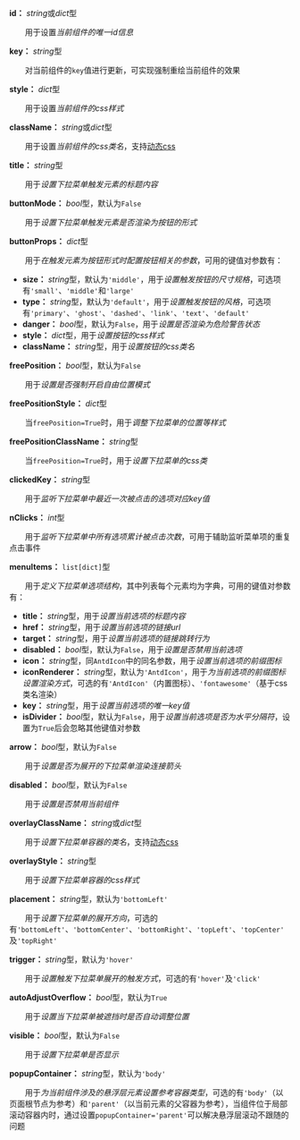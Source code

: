 **id：** *string*或*dict*型

　　用于设置*当前组件的唯一id信息*

**key：** *string*型

　　对当前组件的`key`值进行更新，可实现强制重绘当前组件的效果

**style：** *dict*型

　　用于设置*当前组件的css样式*

**className：** *string*或*dict*型

　　用于设置*当前组件的css类名*，支持[动态css](/advanced-classname)

**title：** *string*型

　　用于*设置下拉菜单触发元素的标题内容*

**buttonMode：** *bool*型，默认为`False`

　　用于*设置下拉菜单触发元素是否渲染为按钮的形式*

**buttonProps：** *dict*型

　　用于*在触发元素为按钮形式时配置按钮相关的参数*，可用的键值对参数有：

- **size：** *string*型，默认为`'middle'`，用于*设置触发按钮的尺寸规格*，可选项有`'small'`、`'middle'`和`'large'`
- **type：** *string*型，默认为`'default'`，用于*设置触发按钮的风格*，可选项有`'primary'`、`'ghost'`、`'dashed'`、`'link'`、`'text'`、`'default'`
- **danger：** *bool*型，默认为`False`，用于*设置是否渲染为危险警告状态*
- **style：** *dict*型，用于*设置按钮的css样式*
- **className：** *string*型，用于*设置按钮的css类名*

**freePosition：** *bool*型，默认为`False`

　　用于*设置是否强制开启自由位置模式*

**freePositionStyle：** *dict*型

　　当`freePosition=True`时，用于*调整下拉菜单的位置等样式*

**freePositionClassName：** *string*型

　　当`freePosition=True`时，用于*设置下拉菜单的css类*

**clickedKey：** *string*型

　　用于*监听下拉菜单中最近一次被点击的选项对应key值*

**nClicks：** *int*型

　　用于*监听下拉菜单中所有选项累计被点击次数*，可用于辅助监听菜单项的重复点击事件

**menuItems：** `list[dict]`型

　　用于*定义下拉菜单选项结构*，其中列表每个元素均为字典，可用的键值对参数有：

- **title：** *string*型，用于*设置当前选项的标题内容*
- **href：** *string*型，用于*设置当前选项的链接url*
- **target：** *string*型，用于*设置当前选项的链接跳转行为*
- **disabled：** *bool*型，默认为`False`，用于*设置是否禁用当前选项*
- **icon：** *string*型，同`AntdIcon`中的同名参数，用于*设置当前选项的前缀图标*
- **iconRenderer：** *string*型，默认为`'AntdIcon'`，用于*为当前选项的前缀图标设置渲染方式*，可选的有`'AntdIcon'`（内置图标）、`'fontawesome'`（基于css类名渲染）
- **key：** *string*型，用于*设置当前选项的唯一key值*
- **isDivider：** *bool*型，默认为`False`，用于*设置当前选项是否为水平分隔符*，设置为`True`后会忽略其他键值对参数

**arrow：** *bool*型，默认为`False`

　　用于*设置是否为展开的下拉菜单渲染连接箭头*

**disabled：** *bool*型，默认为`False`

　　用于*设置是否禁用当前组件*

**overlayClassName：** *string*或*dict*型

　　用于*设置下拉菜单容器的类名*，支持[动态css](/advanced-classname)

**overlayStyle：** *string*型

　　用于*设置下拉菜单容器的css样式*

**placement：** *string*型，默认为`'bottomLeft'`

　　用于*设置下拉菜单的展开方向*，可选的有`'bottomLeft'`、`'bottomCenter'`、`'bottomRight'`、`'topLeft'`、`'topCenter'`及`'topRight'`

**trigger：** *string*型，默认为`'hover'`

　　用于*设置触发下拉菜单展开的触发方式*，可选的有`'hover'`及`'click'`

**autoAdjustOverflow：** *bool*型，默认为`True`

　　用于*设置当下拉菜单被遮挡时是否自动调整位置*

**visible：** *bool*型，默认为`False`

　　用于*设置下拉菜单是否显示*

**popupContainer：** *string*型，默认为`'body'`

　　用于*为当前组件涉及的悬浮层元素设置参考容器类型*，可选的有`'body'`（以页面根节点为参考）和`'parent'`（以当前元素的父容器为参考），当组件位于局部滚动容器内时，通过设置`popupContainer='parent'`可以解决悬浮层滚动不跟随的问题